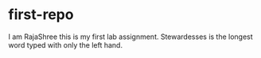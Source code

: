 # first-repo
I am RajaShree this is my first lab assignment. 
Stewardesses is the longest word typed with only the left hand. 
